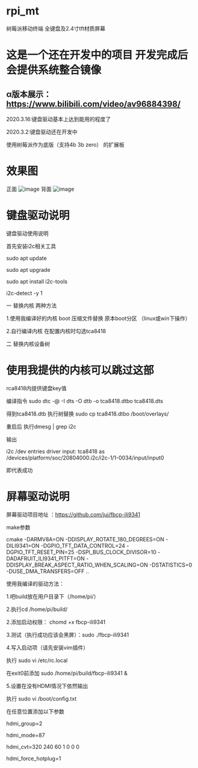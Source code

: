 # rpi_mt
树莓派移动终端 全键盘及2.4寸tft材质屏幕

# 这是一个还在开发中的项目 开发完成后会提供系统整合镜像

## α版本展示：https://www.bilibili.com/video/av96884398/

2020.3.16:键盘驱动基本上达到能用的程度了


2020.3.2:键盘驱动还在开发中

使用树莓派作为底版（支持4b 3b zero） 的扩展板

# 效果图
正面
![image](https://github.com/bilibilifmk/rpi_mt/blob/master/%E6%AD%A3%E9%9D%A2.jpg)
背面
![image](https://github.com/bilibilifmk/rpi_mt/blob/master/%E8%83%8C%E9%9D%A2.jpg)


# 键盘驱动说明

键盘驱动使用说明 


 首先安装i2c相关工具
 
sudo apt update

sudo apt upgrade

sudo apt install i2c-tools

i2c-detect -y 1


 一 替换内核 两种方法
 
1.使用我编译好的内核 boot 压缩文件替换 原本boot分区 （linux或win下操作）

2.自行编译内核 在配置内核时勾选tca8418


二 替换内核设备树

# 使用我提供的内核可以跳过这部
 
rca8418内提供键盘key值 

编译指令 sudo dtc -@ -I dts -O dtb -o tca8418.dtbo tca8418.dts

得到tca8418.dtb  执行树替换 sudo cp tca8418.dtbo /boot/overlays/

重启后 执行dmesg | grep i2c 

输出 

i2c /dev entries driver
input: tca8418 as /devices/platform/soc/20804000.i2c/i2c-1/1-0034/input/input0

即代表成功


# 屏幕驱动说明


屏幕驱动项目地址 ：https://github.com/juj/fbcp-ili9341

make参数

cmake -DARMV8A=ON -DDISPLAY_ROTATE_180_DEGREES=ON -DILI9341=ON -DGPIO_TFT_DATA_CONTROL=24 -DGPIO_TFT_RESET_PIN=25 -DSPI_BUS_CLOCK_DIVISOR=10 -DADAFRUIT_ILI9341_PITFT=ON -DDISPLAY_BREAK_ASPECT_RATIO_WHEN_SCALING=ON -DSTATISTICS=0 -DUSE_DMA_TRANSFERS=OFF ..



使用我编译的驱动方法：

1.吧build放在用户目录下（/home/pi/）

2.执行cd /home/pi/build/

2.添加启动权限： chomd +x fbcp-ili9341

3.测试（执行成功应该会黑屏）：sudo ./fbcp-ili9341

4.写入启动项（请先安装vim插件）

执行  sudo vi /etc/rc.local

在exit0前添加 sudo /home/pi/build/fbcp-ili9341 &

5.设置在没有HDMI情况下依然输出

执行 sudo vi /boot/config.txt


在任意位置添加以下参数


hdmi_group=2

hdmi_mode=87

hdmi_cvt=320 240 60 1 0 0 0

hdmi_force_hotplug=1

